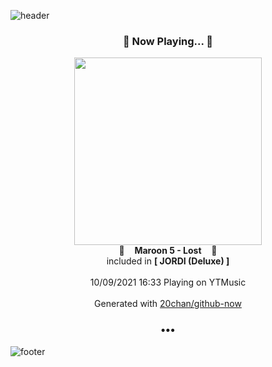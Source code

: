 ![header](https://capsule-render.vercel.app/api?type=wave&height=170&section=header&text=Hi.%20I'm%20SHIFT&fontColor=090707&fontAlignX=45&fontAlignY=65&fontSize=100)

<h3 align="center">🎵 Now Playing... 🎵</h3>
<p align="center">
  <a href="https://music.youtube.com/watch?v=NiZErygnITo">
    <img width="300" src="https://lh3.googleusercontent.com/sP6s88dKenFXd9YsIUGjkAF9uaOKi6GB0f_O-g1NIv08Sv4Ae71nmXODj4C91vtvMNPvU3NfxsuYu2o">
  </a>
  <br>
  🎵&nbsp&nbsp&nbsp <b>Maroon 5 - Lost</b> &nbsp&nbsp&nbsp🎵
  <br>
  included in <b>[ JORDI (Deluxe) ]</b>
  
  <br />
  <br />
  10/09/2021 16:33 Playing on YTMusic
  <br />
  <br />
  Generated with <a href="https://github.com/20chan/github-now">20chan/github-now</a>
</p>

<h3 align="center">•••</h3>

![footer](https://capsule-render.vercel.app/api?type=wave&height=150&section=footer)
